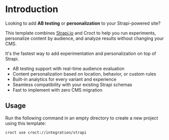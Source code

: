 # Introduction

Looking to add **AB testing** or **personalization** to your Strapi-powered site?

This template combines [Strapi.io](https://strapi.io/?utm_source=croct) and Croct to help you run experiments,
personalize content by audience, and analyze results without changing your CMS.

It's the fastest way to add experimentation and personalization on top of Strapi.

* AB testing support with real-time audience evaluation
* Content personalization based on location, behavior, or custom rules
* Built-in analytics for every variant and experience
* Seamless compatibility with your existing Strapi schemas
* Fast to implement with zero CMS migration

## Usage

Run the following command in an empty directory to create a new project using this template:

```croct-cmd
croct use croct://integration/strapi
```

